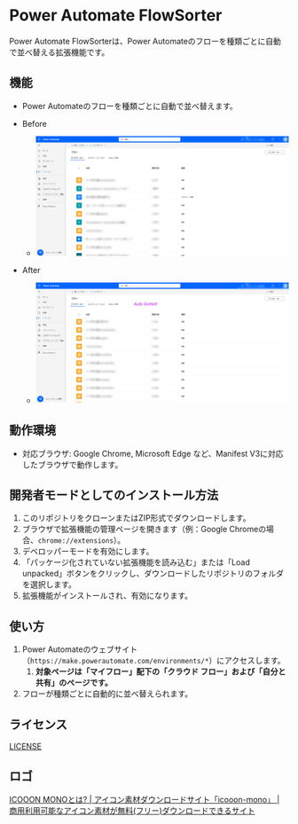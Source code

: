# Power Automate FlowSorter

Power Automate FlowSorterは、Power Automateのフローを種類ごとに自動で並べ替える拡張機能です。

## 機能

- Power Automateのフローを種類ごとに自動で並べ替えます。

- Before
  - ![BEFORE](BeforeImage.png)
- After
  - ![AFTER](AfterImage.png)

## 動作環境

- 対応ブラウザ: Google Chrome, Microsoft Edge など、Manifest V3に対応したブラウザで動作します。

## 開発者モードとしてのインストール方法

1. このリポジトリをクローンまたはZIP形式でダウンロードします。
2. ブラウザで拡張機能の管理ページを開きます（例：Google Chromeの場合、`chrome://extensions`）。
3. デベロッパーモードを有効にします。
4. 「パッケージ化されていない拡張機能を読み込む」または「Load unpacked」ボタンをクリックし、ダウンロードしたリポジトリのフォルダを選択します。
5. 拡張機能がインストールされ、有効になります。

## 使い方

1. Power Automateのウェブサイト（`https://make.powerautomate.com/environments/*`）にアクセスします。
   1. **対象ページは「マイフロー」配下の「クラウド フロー」および「自分と共有」のページです。**
2. フローが種類ごとに自動的に並べ替えられます。

## ライセンス

[LICENSE](LICENSE)

## ロゴ

[ICOOON MONOとは? | アイコン素材ダウンロードサイト「icooon-mono」 | 商用利用可能なアイコン素材が無料(フリー)ダウンロードできるサイト](https://icooon-mono.com/about-icoon-mono/)
